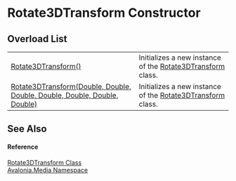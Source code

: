 # Rotate3DTransform Constructor


## Overload List
<table>
<tr>
<td><a href="M_Avalonia_Media_Rotate3DTransform__ctor">Rotate3DTransform()</a></td>
<td>Initializes a new instance of the <a href="T_Avalonia_Media_Rotate3DTransform">Rotate3DTransform</a> class.</td>
</tr>
<tr>
<td><a href="M_Avalonia_Media_Rotate3DTransform__ctor_1">Rotate3DTransform(Double, Double, Double, Double, Double, Double, Double)</a></td>
<td>Initializes a new instance of the <a href="T_Avalonia_Media_Rotate3DTransform">Rotate3DTransform</a> class.</td>
</tr>
</table>

## See Also


#### Reference
<a href="T_Avalonia_Media_Rotate3DTransform">Rotate3DTransform Class</a>  
<a href="N_Avalonia_Media">Avalonia.Media Namespace</a>  
